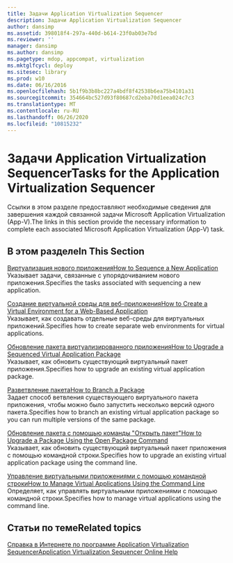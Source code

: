 ```yaml
---
title: Задачи Application Virtualization Sequencer
description: Задачи Application Virtualization Sequencer
author: dansimp
ms.assetid: 398018f4-297a-440d-b614-23f0ab03e7bd
ms.reviewer: ''
manager: dansimp
ms.author: dansimp
ms.pagetype: mdop, appcompat, virtualization
ms.mktglfcycl: deploy
ms.sitesec: library
ms.prod: w10
ms.date: 06/16/2016
ms.openlocfilehash: 5b1f9b3b8bc227a4bdf8f42538b6ea75b4101a31
ms.sourcegitcommit: 354664bc527d93f80687cd2eba70d1eea024c7c3
ms.translationtype: MT
ms.contentlocale: ru-RU
ms.lasthandoff: 06/26/2020
ms.locfileid: "10815232"
---
```

# <span data-ttu-id="8e8a0-103">Задачи Application Virtualization Sequencer</span><span class="sxs-lookup"><span data-stu-id="8e8a0-103">Tasks for the Application Virtualization Sequencer</span></span>


<span data-ttu-id="8e8a0-104">Ссылки в этом разделе предоставляют необходимые сведения для завершения каждой связанной задачи Microsoft Application Virtualization (App-V).</span><span class="sxs-lookup"><span data-stu-id="8e8a0-104">The links in this section provide the necessary information to complete each associated Microsoft Application Virtualization (App-V) task.</span></span>

## <span data-ttu-id="8e8a0-105">В этом разделе</span><span class="sxs-lookup"><span data-stu-id="8e8a0-105">In This Section</span></span>


<a href="" id="how-to-sequence-a-new-application"></a>[<span data-ttu-id="8e8a0-106">Виртуализация нового приложения</span><span class="sxs-lookup"><span data-stu-id="8e8a0-106">How to Sequence a New Application</span></span>](how-to-sequence-a-new-application.md)  
<span data-ttu-id="8e8a0-107">Указывает задачи, связанные с упорядочиванием нового приложения.</span><span class="sxs-lookup"><span data-stu-id="8e8a0-107">Specifies the tasks associated with sequencing a new application.</span></span>

<a href="" id="how-to-create-a-virtual-environment-for-a-web-based-application"></a>[<span data-ttu-id="8e8a0-108">Создание виртуальной среды для веб-приложения</span><span class="sxs-lookup"><span data-stu-id="8e8a0-108">How to Create a Virtual Environment for a Web-Based Application</span></span>](how-to-create-a-virtual-environment-for-a-web-based-application.md)  
<span data-ttu-id="8e8a0-109">Указывает, как создавать отдельные веб-среды для виртуальных приложений.</span><span class="sxs-lookup"><span data-stu-id="8e8a0-109">Specifies how to create separate web environments for virtual applications.</span></span>

<a href="" id="how-to-upgrade-a-sequenced-virtual-application-package"></a>[<span data-ttu-id="8e8a0-110">Обновление пакета виртуализированного приложения</span><span class="sxs-lookup"><span data-stu-id="8e8a0-110">How to Upgrade a Sequenced Virtual Application Package</span></span>](how-to-upgrade-a-sequenced-virtual-application-package.md)  
<span data-ttu-id="8e8a0-111">Указывает, как обновить существующий виртуальный пакет приложения.</span><span class="sxs-lookup"><span data-stu-id="8e8a0-111">Specifies how to upgrade an existing virtual application package.</span></span>

<a href="" id="how-to-branch-a-package"></a>[<span data-ttu-id="8e8a0-112">Разветвление пакета</span><span class="sxs-lookup"><span data-stu-id="8e8a0-112">How to Branch a Package</span></span>](how-to-branch-a-package.md)  
<span data-ttu-id="8e8a0-113">Задает способ ветвления существующего виртуального пакета приложения, чтобы можно было запустить несколько версий одного пакета.</span><span class="sxs-lookup"><span data-stu-id="8e8a0-113">Specifies how to branch an existing virtual application package so you can run multiple versions of the same package.</span></span>

<a href="" id="how-to-upgrade-a-package-using-the-open-package-command"></a>[<span data-ttu-id="8e8a0-114">Обновление пакета с помощью команды "Открыть пакет"</span><span class="sxs-lookup"><span data-stu-id="8e8a0-114">How to Upgrade a Package Using the Open Package Command</span></span>](how-to-upgrade-a-package-using-the-open-package-command.md)  
<span data-ttu-id="8e8a0-115">Указывает, как обновить существующий виртуальный пакет приложения с помощью командной строки.</span><span class="sxs-lookup"><span data-stu-id="8e8a0-115">Specifies how to upgrade an existing virtual application package using the command line.</span></span>

<a href="" id="how-to-manage-virtual-applications-using-the-command-line"></a>[<span data-ttu-id="8e8a0-116">Управление виртуальными приложениями с помощью командной строки</span><span class="sxs-lookup"><span data-stu-id="8e8a0-116">How to Manage Virtual Applications Using the Command Line</span></span>](how-to-manage-virtual-applications-using-the-command-line.md)  
<span data-ttu-id="8e8a0-117">Определяет, как управлять виртуальными приложениями с помощью командной строки.</span><span class="sxs-lookup"><span data-stu-id="8e8a0-117">Specifies how to manage virtual applications using the command line.</span></span>

## <span data-ttu-id="8e8a0-118">Статьи по теме</span><span class="sxs-lookup"><span data-stu-id="8e8a0-118">Related topics</span></span>


[<span data-ttu-id="8e8a0-119">Справка в Интернете по программе Application Virtualization Sequencer</span><span class="sxs-lookup"><span data-stu-id="8e8a0-119">Application Virtualization Sequencer Online Help</span></span>](application-virtualization-sequencer-online-help.md)

 

 






